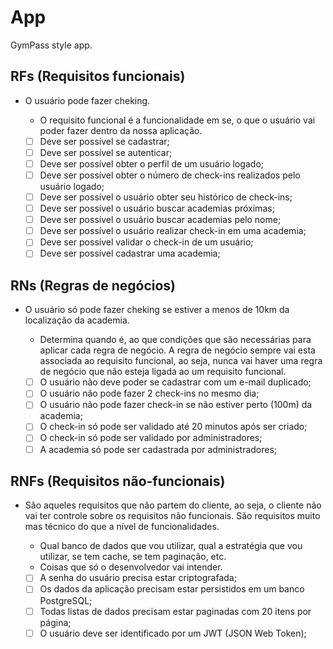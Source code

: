 # App

GymPass style app.

## RFs (Requisitos funcionais)

- O usuário pode fazer cheking.

  - O requisito funcional é a funcionalidade em se, o que o usuário vai poder fazer dentro da nossa aplicação.

  - [ ] Deve ser possível se cadastrar;
  - [ ] Deve ser possível se autenticar;
  - [ ] Deve ser possível obter o perfil de um usuário logado;
  - [ ] Deve ser possível obter o número de check-ins realizados pelo usuário logado;
  - [ ] Deve ser possível o usuário obter seu histórico de check-ins;
  - [ ] Deve ser possível o usuário buscar academias próximas;
  - [ ] Deve ser possível o usuário buscar academias pelo nome;
  - [ ] Deve ser possível o usuário realizar check-in em uma academia;
  - [ ] Deve ser possível validar o check-in de um usuário;
  - [ ] Deve ser possível cadastrar uma academia;

## RNs (Regras de negócios)

- O usuário só pode fazer cheking se estiver a menos de 10km da localização da academia.

  - Determina quando é, ao que condições que são necessárias para aplicar cada regra de negócio. A regra de negócio sempre vai esta associada ao requisito funcional, ao seja, nunca vai haver uma regra de negócio que não esteja ligada ao um requisito funcional.

  - [ ] O usuário não deve poder se cadastrar com um e-mail duplicado;
  - [ ] O usuário não pode fazer 2 check-ins no mesmo dia;
  - [ ] O usuário não pode fazer check-in se não estiver perto (100m) da academia;
  - [ ] O check-in só pode ser validado até 20 minutos após ser criado;
  - [ ] O check-in só pode ser validado por administradores;
  - [ ] A academia só pode ser cadastrada por administradores;

## RNFs (Requisitos não-funcionais)

- São aqueles requisitos que não partem do cliente, ao seja, o cliente não vai ter controle sobre os requisitos não funcionais.
São requisitos muito mas técnico do que a nível de funcionalidades.

  - Qual banco de dados que vou utilizar, qual a estratégia que vou utilizar, se tem cache, se tem paginação, etc.
  - Coisas que só o desenvolvedor vai intender.

  - [ ] A senha do usuário precisa estar criptografada;
  - [ ] Os dados da aplicação precisam estar persistidos em um banco PostgreSQL;
  - [ ] Todas listas de dados precisam estar paginadas com 20 itens por página;
  - [ ] O usuário deve ser identificado por um JWT (JSON Web Token);